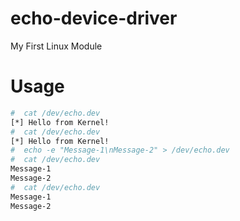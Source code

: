 # echo-device-driver
My First Linux Module


# Usage

```bash
#  cat /dev/echo.dev 
[*] Hello from Kernel!
#  cat /dev/echo.dev
[*] Hello from Kernel!
#  echo -e "Message-1\nMessage-2" > /dev/echo.dev 
#  cat /dev/echo.dev                              
Message-1
Message-2
#  cat /dev/echo.dev
Message-1
Message-2
```
